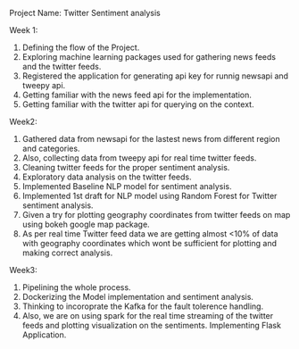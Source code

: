 Project Name: Twitter Sentiment analysis
  
  Week 1:
1. Defining the flow of the Project.
2. Exploring machine learning packages used for gathering news feeds and the twitter feeds.
3. Registered the application for generating api key for runnig newsapi and tweepy api.
4. Getting familiar with the news feed api for the implementation.
5. Getting familiar with the twitter api for querying on the context.

  Week2:
1. Gathered data from newsapi for the lastest news from different region and categories.
2. Also, collecting data from tweepy api for real time twitter feeds.
3. Cleaning twitter feeds for the proper sentiment analysis.
4. Exploratory data analysis on the twitter feeds.
3. Implemented Baseline NLP model for sentiment analysis.
4. Implemented 1st draft for NLP model using Random Forest for Twitter sentiment analysis.
5. Given a try for plotting geography coordinates from twitter feeds on map using bokeh google map package.
6. As per real time Twitter feed data we are getting almost <10% of data with geography coordinates which wont be sufficient for plotting and making correct analysis.

  Week3:
1. Pipelining the whole process.
2. Dockerizing the Model implementation and sentiment analysis.
3. Thinking to incoroprate the Kafka for the fault tolerence handling.
4. Also, we are on using spark for the real time streaming of the twitter feeds and plotting visualization on the sentiments.
Implementing Flask Application.
